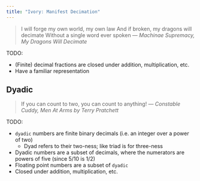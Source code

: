 ```yaml
---
title: "Ivory: Manifest Decimation"
---
```


> I will forge my own world, my own law
> And if broken, my dragons will decimate
> Without a single word ever spoken
— <cite>Machinae Supremacy, *My Dragons Will Decimate*</cite>

TODO:
 - (Finite) decimal fractions are closed under addition, multiplication, etc.
 - Have a familiar representation

## Dyadic ##

> If you can count to two, you can count to anything!
— <cite>Constable Cuddy, *Men At Arms* by Terry Pratchett</cite>

TODO:
 - `dyadic` numbers are finite binary decimals (i.e. an integer over a power of
   two)
   - Dyad refers to their two-ness; like triad is for three-ness
 - Dyadic numbers are a subset of decimals, where the numerators are powers of
   five (since 5/10 is 1/2)
 - Floating point numbers are a subset of `dyadic`
 - Closed under addition, multiplication, etc.
